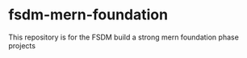 # fsdm-mern-foundation
This repository is for the FSDM build a strong mern foundation phase projects
